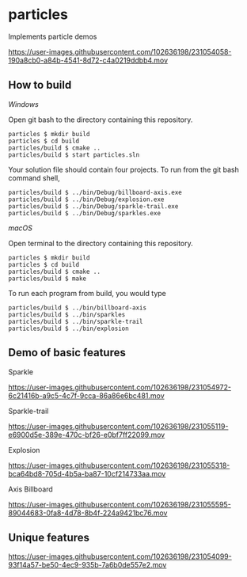 # particles

Implements particle demos


https://user-images.githubusercontent.com/102636198/231054058-190a8cb0-a84b-4541-8d72-c4a0219ddbb4.mov




## How to build

*Windows*

Open git bash to the directory containing this repository.

```
particles $ mkdir build
particles $ cd build
particles/build $ cmake ..
particles/build $ start particles.sln
```

Your solution file should contain four projects.
To run from the git bash command shell, 

```
particles/build $ ../bin/Debug/billboard-axis.exe
particles/build $ ../bin/Debug/explosion.exe
particles/build $ ../bin/Debug/sparkle-trail.exe
particles/build $ ../bin/Debug/sparkles.exe
```

*macOS*

Open terminal to the directory containing this repository.

```
particles $ mkdir build
particles $ cd build
particles/build $ cmake ..
particles/build $ make
```

To run each program from build, you would type

```
particles/build $ ../bin/billboard-axis
particles/build $ ../bin/sparkles
particles/build $ ../bin/sparkle-trail
particles/build $ ../bin/explosion
```

## Demo of basic features


Sparkle

https://user-images.githubusercontent.com/102636198/231054972-6c21416b-a9c5-4c7f-9cca-86a86e6bc481.mov

Sparkle-trail


https://user-images.githubusercontent.com/102636198/231055119-e6900d5e-389e-470c-bf26-e0bf7ff22099.mov


Explosion



https://user-images.githubusercontent.com/102636198/231055318-bca64bd8-705d-4b5a-ba87-10cf214733aa.mov


Axis Billboard


https://user-images.githubusercontent.com/102636198/231055595-89044683-0fa8-4d78-8b4f-224a9421bc76.mov



## Unique features 



https://user-images.githubusercontent.com/102636198/231054099-93f14a57-be50-4ec9-935b-7a6b0de557e2.mov


